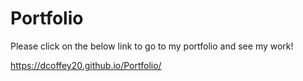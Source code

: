 # Portfolio

Please click on the below link to go to my portfolio and see my work!

https://dcoffey20.github.io/Portfolio/

